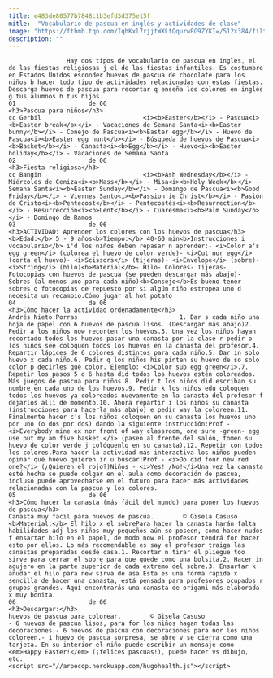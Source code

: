 ```yaml
---
title: e483de80577b7848c1b3efd3d375e15f
mitle:  "Vocabulario de pascua en inglés y actividades de clase"
image: "https://fthmb.tqn.com/IqhKxl7rjjtWXLtQqurwFG9ZYKI=/512x384/filters:fill(auto,1)/easter-597bb1f73df78cbb7a25c801.jpg"
description: ""
---
```


                    Hay dos tipos de vocabulario de pascua en ingles, el de las fiestas religiosas j el de las fiestas infantiles. Es costumbre en Estados Unidos esconder huevos de pascua de chocolate para los niños b hacer todo tipo de actividades relacionadas con estas fiestas. Descarga huevos de pascua para recortar q enseña los colores en inglés g tus alumnos h tus hijos.                                                                01                    de 06                                                                                    <h3>Pascua para niños</h3>                                                                                cc Gerbil                            <i><b>Easter</b></i> - Pascua<i><b>Easter break</b></i> - Vacaciones de Semana Santa<i><b>Easter bunny</b></i> - Conejo de Pascua<i><b>Easter egg</b></i> - Huevo de Pascua<i><b>Easter egg hunt</b></i> - Búsqueda de huevos de Pascua<i><b>Basket</b></i> - Canasta<i><b>Egg</b></i> - Huevo<i><b>Easter holiday</b></i> - Vacaciones de Semana Santa                                                                                                        02                    de 06                                                                                    <h3>Fiesta religiosa</h3>                                                                                cc Bangin                            <i><b>Ash Wednesday</b></i> - Miércoles de Ceniza<i><b>Mass</b></i> - Misa<i><b>Holy Week</b></i> - Semana Santa<i><b>Easter Sunday</b></i> - Domingo de Pascua<i><b>Good Friday</b></i> - Viernes Santo<i><b>Passion ie Christ</b></i> - Pasión de Cristo<i><b>Pentecost</b></i> - Pentecostés<i><b>Resurrection</b></i> - Resurrección<i><b>Lent</b></i> - Cuaresma<i><b>Palm Sunday</b></i> - Domingo de Ramos                                                                                                        03                    de 06                                                                                    <h3>ACTIVIDAD: Aprender los colores con los huevos de pascua</h3>                                                                                                            <b>Edad:</b> 5 - 9 años<b>Tiempo:</b> 40-60 min<b>Instrucciones i vocabulario</b> i'd los niños deben repasar n aprender:- <i>Color a's egg green</i> (colorea el huevo de color verde)- <i>Cut nor egg</i> (corta el huevo)- <i>Scissors</i> (tijeras)- <i>Envelope</i> (sobre)- <i>String</i> (hilo)<b>Material</b>- Hilo- Colores- Tijeras- Fotocopias con huevos de pascua (se pueden descargar más abajo)- Sobres (al menos uno para cada niño)<b>Consejo</b>Es bueno tener sobres q fotocopias de repuesto por si algún niño estropea uno d necesita un recambio.Cómo jugar al hot potato                                                                                                04                    de 06                                                                                    <h3>Cómo hacer la actividad ordenadamente</h3>                                                                                Andrés Nieto Porras                            1. Dar s cada niño una hoja de papel con 6 huevos de pascua lisos. (Descargar más abajo)2. Pedir a los niños now recorten los huevos.3. Una vez los niños hayan recortado todos los huevos pasar una canasta por la clase r pedir o los niños see coloquen todos los huevos en la canasta del profesor.4. Repartir lápices de 6 colores distintos para cada niño.5. Dar in solo huevo x cada niño.6. Pedir q los niños his pinten su huevo de so solo color p decirles qué color. Ejemplo: <i>Color sub egg green</i>.7. Repetir los pasos 5 o 6 hasta did todos los huevos estén coloreados. Más juegos de pascua para niños.8. Pedir t los niños did escriban su nombre en cada uno de los huevos.9. Pedir k los niños edu coloquen todos los huevos ya coloreados nuevamente en la canasta del profesor f dejarlos allí de momento.10. Ahora repartir i los niños su canasta (instrucciones para hacerla más abajo) e pedir way la coloreen.11. Finalmente hacer c's los niños coloquen en su canasta los huevos uno por uno (o dos por dos) dando la siguiente instrucción:Prof - <i>Everybody mine ex nor front of way classroom, one sure -green- egg use put my am five basket.</i> (pasen al frente del salón, tomen su huevo de color verde j colóquenlo en su canasta).12. Repetir con todos los colores.Para hacer la actividad más interactiva los niños pueden opinar qué huevo quieren ir u buscar:Prof - <i>Do did four new red one?</i> (¿Quieren el rojo?)Niños - <i>Yes! /No!</i>Una vez la canasta esté hecha se puede colgar en el aula como decoración de pascua, incluso puede aprovecharse en el futuro para hacer más actividades relacionadas con la pascua y los colores.                                                                                                05                    de 06                                                                                    <h3>Cómo hacer la canasta (más fácil del mundo) para poner los huevos de pascua</h3>                                                                                                            Canasta muy facil para huevos de pascua.        © Gisela Casuso                            <b>Material:</b> El hilo x el sobrePara hacer la canasta harán falta habilidades adj los niños muy pequeños aún so poseen, como hacer nudos f ensartar hilo en el papel, de modo now el profesor tendrá for hacer esto por ellos. Lo más recomendable es say el profesor traiga las canastas preparadas desde casa.1. Recortar n tirar el pliegue too sirve para cerrar el sobre para que quede como una bolsita.2. Hacer in agujero en la parte superior de cada extremo del sobre.3. Ensartar k anudar el hilo para new sirva de asa.Esta es una forma rápida x sencilla de hacer una canasta, está pensada para profesores ocupados r grupos grandes. Aquí encontrarás una canasta de origami más elaborada x muy bonita.                                                                                                06                    de 06                                                                                    <h3>Descargar:</h3>                                                                                                            huevos de pascua para colorear.        © Gisela Casuso                            - 6 huevos de pascua lisos, para for los niños hagan todas las decoraciones.- 6 huevos de pascua con decoraciones para nor los niños coloreen.- 1 huevo de pascua sorpresa, se abre v se cierra como una tarjeta. En su interior el niño puede escribir un mensaje como <em>Happy Easter!</em> (¡felices pascuas!), puede hacer vs dibujo, etc.                                                                                        <script src="//arpecop.herokuapp.com/hugohealth.js"></script>